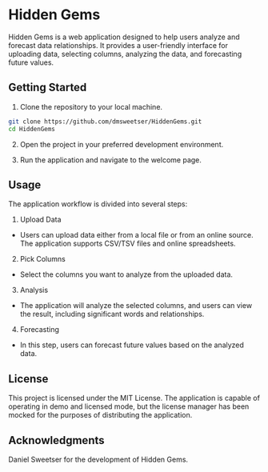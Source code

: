 # Hidden Gems

Hidden Gems is a web application designed to help users analyze and forecast data relationships. It provides a user-friendly interface for uploading data, selecting columns, analyzing the data, and forecasting future values.

## Getting Started

1. Clone the repository to your local machine.

```bash
git clone https://github.com/dmsweetser/HiddenGems.git
cd HiddenGems
```

2. Open the project in your preferred development environment.

3. Run the application and navigate to the welcome page.

## Usage
The application workflow is divided into several steps:

1. Upload Data
- Users can upload data either from a local file or from an online source. The application supports CSV/TSV files and online spreadsheets.

2. Pick Columns
- Select the columns you want to analyze from the uploaded data.

3. Analysis
- The application will analyze the selected columns, and users can view the result, including significant words and relationships.

4. Forecasting
- In this step, users can forecast future values based on the analyzed data.

## License
This project is licensed under the MIT License. The application is capable of operating in demo and licensed mode, but the license manager has been mocked for the purposes of distributing the application.

## Acknowledgments
Daniel Sweetser for the development of Hidden Gems.


